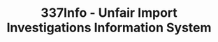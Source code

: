 ---
layout: default
bigquery: https://console.cloud.google.com/bigquery?p=patents-public-data&d=usitc_investigations&page=dataset&project=sheets-management-319211
citation: US International Trade Commission 337Info Unfair Import Investigations Information
  System
contributors: US International Trade Comission
cost: None
description: US International Trade Commission 337Info Unfair Import Investigations
  Information System contains data on investigations done under Section 337. Section
  337 declares the infringement of certain statutory intellectual property rights
  and other forms of unfair competition in import trade to be unlawful practices.
  Most Section 337 investigations involve allegations of patent or registered trademark
  infringement.
documentation: FAQ and tutorial available on the site
last_edit: 04/07/2022, 18:30:54
location: https://pubapps2.usitc.gov/337external/
maintained_by: US International Trade Comission
schema_fields:
- dateCreated
- dateComplaintFiled
- startDateMarkmanHearing
- targetDate
- gcAttorney
- finalIdOnViolationIssue
- currentStatus
- actualEndDateEvidHear
- markmanHearing
- aljAssigned
- currentActiveALJ
- complainant
- scheduledEndDateEvidHear
- publication_number
- lastUpdated
- internalRemand
- invUnfairAct
- docketNo
- trademarkNumbers
- ouiiParticipation
- copyrightNumbers
- issueDateOtherNonFinal
- id
- scheduledStartDateEvidHear
- dateOfPublicationFrNotice
- teoIdDueDate
- finalIdOnViolationDue
- teoReliefGranted
- cafcAppeals
- investigationType
- respondent
- endDateMarkmanHearing
- teoIdIssueDate
- ouiiAttorney
- teoProceedingInvolved
- investigationNo
- finalDetNoViolation
- finalDetViolation
- patentNumber
- patentNumbers
- investigationTermDate
- htsNumbers
- title
- actualStartDateEvidHear
shortname: unfair_import_investigations
tags:
- import
- legal
- trade
timeframe: 2008-2021 (prior to 2008 downloadable as a JSON file)
title: 337Info - Unfair Import Investigations Information System
uuid: 2721f5ec-e599-4890-9265-9706719fc71e
---
